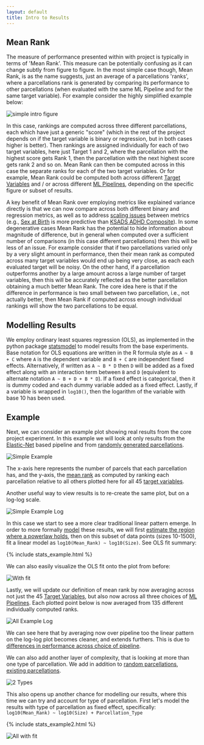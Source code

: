 ```yaml
---
layout: default
title: Intro to Results
---
```


## Mean Rank

The measure of performance presented within with project is typically in terms of 'Mean Rank'. This measure can be
potentially confusing as it can change subtly from figure to figure. In the most simple case though, Mean Rank, is 
as the name suggests, just an average of a parcellations 'ranks', where a parcellations rank is generated by comparing its
performance to other parcellations (when evaluated with the same ML Pipeline and for the same target variable). For example
consider the highly simplified example below:

![simple intro figure](https://raw.githubusercontent.com/sahahn/parc_scaling/master/data/intro_figure1.png)

In this case, rankings are computed across three different parcellations, each which have just a generic "score"
(which in the rest of the project depends on if the target variable is binary or regression,
but in both cases higher is better). Then rankings are assigned individually for each of two target variables,
here just Target 1 and 2, where the parcellation with the highest score gets Rank 1, then the parcellation with the next highest
score gets rank 2 and so on. Mean Rank can then be computed across in this case the separate ranks for each of the
two target variables. Or for example, Mean Rank could be computed both across different [Target Variables](./variables.html)
and / or across different [ML Pipelines](./ml_pipelines.html), depending on the specific figure or subset of results.

A key benefit of Mean Rank over employing metrics like explained variance directly is that we can now compare across both
different binary and regression metrics, as well as to address [scaling issues](./scaling_issues.html) between metrics
(e.g., [Sex at Birth](./target_variables#sex-at-birth) is more predictive than
[KSADS ADHD Composite](./target_variables#ksads-adhd-composite)). In some degenerative cases Mean Rank has the potential to hide
information about magnitude of difference, but in general when computed over a sufficient number of comparisons (in this case
different parcellations) then this will be less of an issue. For example consider that if two parcellations varied only by
a very slight amount in performance, then their mean rank as computed across many target variables would end up being very close,
as each each evaluated target will be noisy. On the other hand, if a parcellation outperforms another by a large amount across
a large number of target variables, then this will be accurately reflected as the better parcellation obtaining a much better
Mean Rank. The core idea here is that if the difference in performance is two small between two parcellation, i.e., not actually better,
then Mean Rank if computed across enough individual rankings will show the two parcellations to be equal.

## Modelling Results

We employ ordinary least squares regression (OLS), as implemented in the python package [statsmodel](https://www.statsmodels.org/stable/index.html)
to model results from the base experiments. Base notation for OLS equations are written in the R formula style as `A ~ B + C`
where `A` is the dependent variable and `B + C` are independent fixed effects.
Alternatively, if written as `A ~ B * D` then `D` will be added as a fixed effect
along with an interaction term between `B` and `D` (equivalent to alternate notation `A ~ B + D + B * D`).
If a fixed effect is categorical, then it is dummy coded and each dummy variable added as a fixed effect.
Lastly, if a variable is wrapped in `log10()`, then the logarithm of the variable with base 10 has been used.


## Example

Next, we can consider an example plot showing real results from the core project experiment. In
this example we will look at only results from the [Elastic-Net](./ml_pipelines#elastic-net.html) based pipeline
and from [randomly generated parcellations](./parcellations#random-parcellations).

![Simple Example](https://raw.githubusercontent.com/sahahn/parc_scaling/master/analyze/Figures/simple_example.png)

The x-axis here represents the number of parcels that each parcellation has, and the y-axis, the [mean rank](./results_intro#mean-rank) as
computed by ranking each parcellation relative to all others plotted here for all 45 [target variables](./variables.html).

Another useful way to view results is to re-create the same plot, but on a log-log scale.

![Simple Example Log](https://raw.githubusercontent.com/sahahn/parc_scaling/master/analyze/Figures/simple_example_log.png)

In this case we start to see a more clear traditional linear pattern emerge.
In order to more formally [model](./results_intro#modelling-results) these results, we will first [estimate the region where
a powerlaw holds](./estimate_powerlaw.html), then on this subset of data points (sizes 10-1500),
fit a linear model as `log10(Mean_Rank) ~ log10(Size)`. See OLS fit summary:

{% include stats_example.html %}

We can also easily visualize the OLS fit onto the plot from before:

![With fit](https://raw.githubusercontent.com/sahahn/parc_scaling/master/analyze/Figures/simple_example_log_with_fit2.png)

Lastly, we will update our definition of mean rank by now averaging across not just the 45 [Target Variables](./variables.html), but also
now across all three choices of [ML Pipelines](./ml_pipelines.html).
Each plotted point below is now averaged from 135 different individually computed ranks.

![All Example Log](https://raw.githubusercontent.com/sahahn/parc_scaling/master/analyze/Figures/all_example_log.png)

We can see here that by averaging now over pipeline too the linear pattern on the log-log plot becomes cleaner, and extends furthers.
This is due to [differences in performance across choice of pipeline](./by_pipeline.html).

We can also add another layer of complexity, that is looking at more than one type of parcellation. We add in addition to
[random parcellations](./parcellations#random-parcellations), [existing parcellations](./parcellations#existing-parcellations).

![2 Types](https://raw.githubusercontent.com/sahahn/parc_scaling/master/analyze/Figures/all_example_log_2parcs.png)

This also opens up another chance for modelling our results, where this time we can try and account for type of parcellation. First
let's model the results with type of parcellation as fixed effect, specifically: `log10(Mean_Rank) ~ log10(Size) + Parcellation_Type`

{% include stats_example2.html %}

![All with fit](https://raw.githubusercontent.com/sahahn/parc_scaling/master/analyze/Figures/all_with_fit_example.png)

